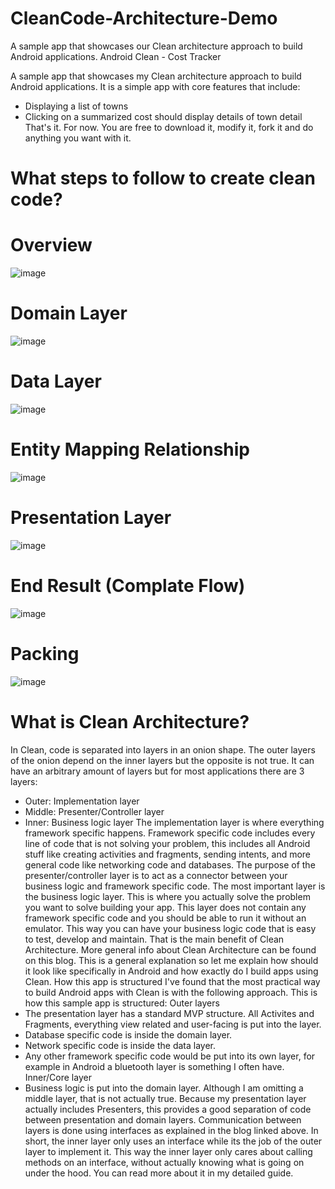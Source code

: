 # CleanCode-Architecture-Demo
A sample app that showcases our Clean architecture approach to build Android applications. 
Android Clean - Cost Tracker

A sample app that showcases my Clean architecture approach to build Android applications. It is a simple app with core features that include:
* Displaying a list of towns
* Clicking on a summarized cost should display details of town detail
That's it. For now.
You are free to download it, modify it, fork it and do anything you want with it.

# What steps to follow to create clean code?

# Overview
![image](https://imgur.com/3ocpoqW.png)

# Domain Layer
![image](https://imgur.com/ldAnBCu.png)

# Data Layer
![image](https://imgur.com/lhsb34v.png)

# Entity Mapping Relationship
![image](https://imgur.com/UD39JZn.png)

# Presentation Layer
![image](https://imgur.com/XNpdX1p.png)

# End Result (Complate Flow)
![image](https://imgur.com/sbqXlrB.png)

# Packing
![image](https://imgur.com/T5Ocr7T.png)

# What is Clean Architecture?
In Clean, code is separated into layers in an onion shape. The outer layers of the onion depend on the inner layers but the opposite is not true. It can have an arbitrary amount of layers but for most applications there are 3 layers:
* Outer: Implementation layer
* Middle: Presenter/Controller layer
* Inner: Business logic layer
The implementation layer is where everything framework specific happens. Framework specific code includes every line of code that is not solving your problem, this includes all Android stuff like creating activities and fragments, sending intents, and more general code like networking code and databases. The purpose of the presenter/controller layer is to act as a connector between your business logic and framework specific code.
The most important layer is the business logic layer. This is where you actually solve the problem you want to solve building your app. This layer does not contain any framework specific code and you should be able to run it without an emulator. This way you can have your business logic code that is easy to test, develop and maintain. That is the main benefit of Clean Architecture.
More general info about Clean Architecture can be found on this blog. This is a general explanation so let me explain how should it look like specifically in Android and how exactly do I build apps using Clean.
How this app is structured
I've found that the most practical way to build Android apps with Clean is with the following approach. This is how this sample app is structured:
Outer layers
* The presentation layer has a standard MVP structure. All Activites and Fragments, everything view related and user-facing is put into the layer.
* Database specific code is inside the domain layer.
* Network specific code is inside the data layer.
* Any other framework specific code would be put into its own layer, for example in Android a bluetooth layer is something I often have.
Inner/Core layer
* Business logic is put into the domain layer.
Although I am omitting a middle layer, that is not actually true. Because my presentation layer actually includes Presenters, this provides a good separation of code between presentation and domain layers. Communication between layers is done using interfaces as explained in the blog linked above. In short, the inner layer only uses an interface while its the job of the outer layer to implement it. This way the inner layer only cares about calling methods on an interface, without actually knowing what is going on under the hood.
You can read more about it in my detailed guide.

